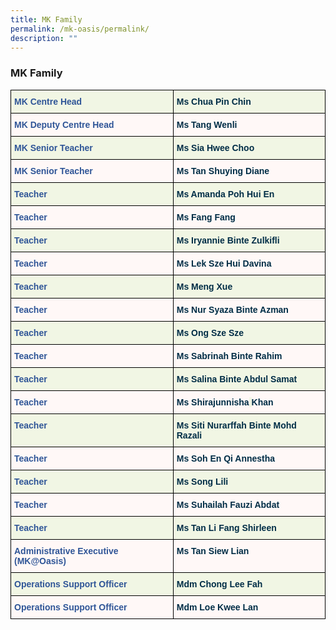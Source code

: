 ```yaml
---
title: MK Family
permalink: /mk-oasis/permalink/
description: ""
---
```

### MK Family

<style type="text/css">
.tg  {border-collapse:collapse;border-spacing:0;}
.tg td{border-color:black;border-style:solid;border-width:1px;font-family:Arial, sans-serif;font-size:14px;
  overflow:hidden;padding:10px 5px;word-break:normal;}
.tg th{border-color:black;border-style:solid;border-width:1px;font-family:Arial, sans-serif;font-size:14px;
  font-weight:normal;overflow:hidden;padding:10px 5px;word-break:normal;}
.tg .tg-dv6r{background-color:#F1F6E4;color:#2F5597;font-weight:bold;text-align:left;vertical-align:top}
.tg .tg-j74v{background-color:#F1F6E4;color:#002D46;font-weight:bold;text-align:left;vertical-align:top}
.tg .tg-8com{background-color:#FFF8F7;color:#2F5597;font-weight:bold;text-align:left;vertical-align:top}
.tg .tg-1d14{background-color:#FFF8F7;color:#002D46;font-weight:bold;text-align:left;vertical-align:top}
</style>
<table class="tg">
<thead>
  <tr>
    <th class="tg-dv6r">MK Centre Head</th>
    <th class="tg-j74v">Ms Chua Pin Chin</th>
  </tr>
</thead>
<tbody>
  <tr>
    <td class="tg-8com">MK Deputy Centre Head</td>
    <td class="tg-1d14">Ms Tang Wenli</td>
  </tr>
  <tr>
    <td class="tg-dv6r">MK Senior Teacher</td>
    <td class="tg-j74v">Ms Sia Hwee Choo</td>
  </tr>
  <tr>
    <td class="tg-8com">MK Senior Teacher</td>
    <td class="tg-1d14">Ms Tan Shuying Diane</td>
  </tr>
  <tr>
    <td class="tg-dv6r">Teacher<br></td>
    <td class="tg-j74v">Ms Amanda Poh Hui En<br></td>
  </tr>
  <tr>
    <td class="tg-8com">Teacher</td>
    <td class="tg-1d14">Ms Fang Fang</td>
  </tr>
  <tr>
    <td class="tg-dv6r">Teacher</td>
    <td class="tg-j74v">Ms Iryannie Binte Zulkifli</td>
  </tr>
  <tr>
    <td class="tg-8com">Teacher<br></td>
    <td class="tg-1d14">Ms Lek Sze Hui Davina<br></td>
  </tr>
  <tr>
    <td class="tg-dv6r">Teacher</td>
    <td class="tg-j74v">Ms Meng Xue</td>
  </tr>
  <tr>
    <td class="tg-8com">Teacher</td>
    <td class="tg-1d14">Ms Nur Syaza Binte Azman</td>
  </tr>
  <tr>
    <td class="tg-dv6r">Teacher</td>
    <td class="tg-j74v">Ms Ong Sze Sze</td>
  </tr>
  <tr>
    <td class="tg-8com">Teacher<br></td>
    <td class="tg-1d14">Ms Sabrinah Binte Rahim</td>
  </tr>
  <tr>
    <td class="tg-dv6r">Teacher</td>
    <td class="tg-j74v">Ms Salina Binte Abdul Samat</td>
  </tr>
  <tr>
    <td class="tg-8com">Teacher</td>
    <td class="tg-1d14">Ms Shirajunnisha<span style="background-color:#F1F6E4"> </span>Khan</td>
  </tr>
  <tr>
    <td class="tg-dv6r">Teacher<br></td>
    <td class="tg-j74v">Ms Siti Nurarffah Binte Mohd Razali</td>
	</tr>
  <tr>
    <td class="tg-8com">Teacher</td>
    <td class="tg-1d14">Ms Soh En Qi  Annestha</td>
  </tr>
  <tr>
    <td class="tg-dv6r">Teacher<br></td>
    <td class="tg-j74v">Ms Song Lili</td>
	</tr>
  <tr>
    <td class="tg-8com">Teacher</td>
    <td class="tg-1d14">Ms Suhailah Fauzi Abdat</td>
  </tr>
  <tr>
    <td class="tg-dv6r">Teacher<br></td>
    <td class="tg-j74v">Ms Tan Li Fang Shirleen</td>
	</tr>
  <tr>
    <td class="tg-8com">Administrative Executive (MK@Oasis)</td>
    <td class="tg-1d14">Ms Tan Siew Lian</td>
  </tr>
  <tr>
    <td class="tg-dv6r">Operations Support Officer<br></td>
    <td class="tg-j74v">Mdm Chong Lee Fah</td>
	</tr>
  <tr>
    <td class="tg-8com">Operations Support Officer</td>
    <td class="tg-1d14">Mdm Loe Kwee Lan</td>
  </tr>
</tbody>
</table>